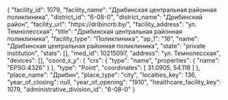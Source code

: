 {
    "facility_id": 1079,
    "facility_name": "Дрибинская центральная районная поликлиника",
    "district_id": "6-08-0",
    "district_name": "Дрибинский район",
    "facility_url": "https:\/\/dribincrb.by\/",
    "facility_address": "ул. Темнолесская",
    "title": "Дрибинская центральная районная поликлиника",
    "facility_type": "Поликлиника",
    "ap_1": "16",
    "name": "Дрибинская центральная районная поликлиника",
    "state": "private institution",
    "stats": [],
    "med_id": 10215097,
    "address": "ул. Темнолесская",
    "devices": [],
    "coord_x_y": {
        "crs": {
            "type": "name",
            "properties": {
                "name": "EPSG:4326"
            }
        },
        "type": "Point",
        "coordinates": [
            31.0905,
            54.118
        ]
    },
    "place_name": "Дрибин",
    "place_type": "city",
    "localties_key": 136,
    "year_of_closing": null,
    "year_of_opening": "1910",
    "healthcare_facility_key": 1079,
    "administrative_division_id": "6-08-0"
}